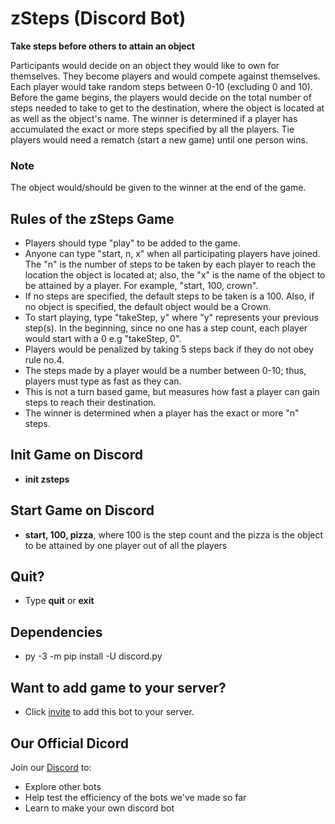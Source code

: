 # zSteps (Discord Bot)
**Take steps before others to attain an object**

Participants would decide on an object they would like to own for themselves. They become players and would compete against themselves. Each player would take random steps between 0-10 (excluding 0 and 10). Before the game begins, the players would decide on the total number of steps needed to take to get to the destination, where the object is located at as well as the object's name. The winner is determined if a player has accumulated the exact or more steps specified by all the players. Tie players would need a rematch (start a new game) until one person wins.
### Note
The object would/should be given to the winner at the end of the game.

## Rules of the zSteps Game
 - Players should type "play" to be added to the game.
 - Anyone can type "start, n, x" when all participating players have joined. The "n" is the number of steps to be taken by each player to reach the location the object is located at; also, the "x" is the name of the object to be attained by a player. For example, "start, 100, crown".
 - If no steps are specified, the default steps to be taken is a 100. Also, if no object is specified, the default object would be a Crown.
 - To start playing, type "takeStep, y" where "y" represents your previous step(s). In the beginning, since no one has a step count, each player would start with a 0 e.g "takeStep, 0".
 - Players would be penalized by taking 5 steps back if they do not obey rule no.4.
 - The steps made by a player would be a number between 0-10; thus, players must type as fast as they can.
 - This is not a turn based game, but measures how fast a player can gain steps to reach their destination.
 - The winner is determined when a player has the exact or more "n" steps.

## Init Game on Discord
 - **init zsteps**
## Start Game on Discord
 - **start, 100, pizza**, where 100 is the step count and the pizza is the object to be attained by one player out of all the players

 ## Quit?
 - Type **quit** or **exit**
 
## Dependencies
 - py -3 -m pip install -U discord.py

 ## Want to add game to your server?
 - Click [invite](https://discord.com/oauth2/authorize?client_id=782756612099014686&scope=bot&permissions=2147483647) to add this bot to your server.

 ## Our Official Dicord
 Join our [Discord](https://discord.gg/y6HWaHjbeq) to:
 - Explore other bots
 - Help test the efficiency of the bots we've made so far
 - Learn to make your own discord bot

